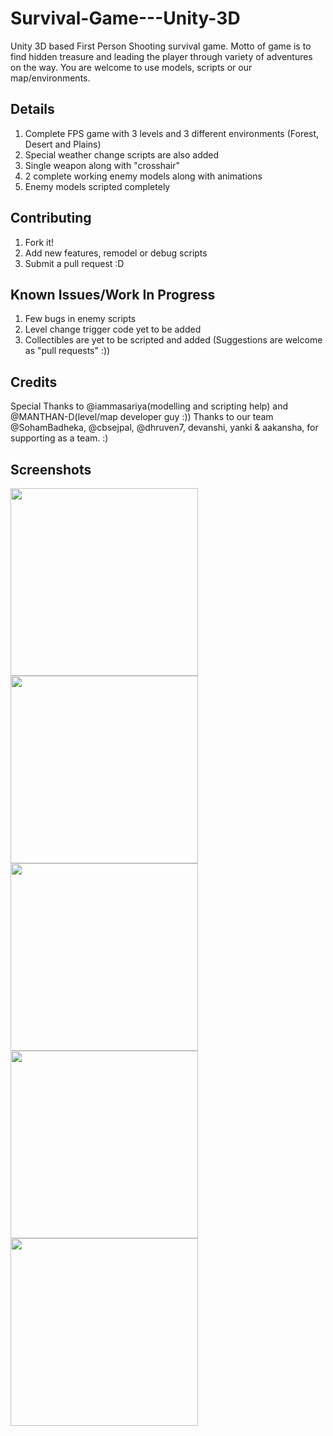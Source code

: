 # Survival-Game---Unity-3D
Unity 3D based First Person Shooting survival game. Motto of game is to find hidden treasure and leading the player through variety of adventures on the way.
You are welcome to use models, scripts or our map/environments.
## Details
1. Complete FPS game with 3 levels and 3 different environments (Forest, Desert and Plains)
2. Special weather change scripts are also added
3. Single weapon along with "crosshair"
4. 2 complete working enemy models along with animations
5. Enemy models scripted completely
## Contributing
1. Fork it!
2. Add new features, remodel or debug scripts
3. Submit a pull request :D
## Known Issues/Work In Progress
1. Few bugs in enemy scripts
2. Level change trigger code yet to be added
3. Collectibles are yet to be scripted and added (Suggestions are welcome as "pull requests" :)) 
## Credits
Special Thanks to @iammasariya(modelling and scripting help) and @MANTHAN-D(level/map developer guy :))
Thanks to our team @SohamBadheka, @cbsejpal, @dhruven7, devanshi, yanki & aakansha, for supporting as a team. :) 
## Screenshots
<img src="https://github.com/JaySardhara/Survival-Game---Unity-3D/tree/master/shots/12.png" width="300">
<img src="https://github.com/JaySardhara/Survival-Game---Unity-3D/tree/master/shots/1234.png" width="300">
<img src="https://github.com/JaySardhara/Survival-Game---Unity-3D/tree/master/shots/2.png" width="300">
<img src="https://github.com/JaySardhara/Survival-Game---Unity-3D/tree/master/shots/3.png" width="300">
<img src="https://github.com/JaySardhara/Survival-Game---Unity-3D/tree/master/shots/1.png" width="300">

